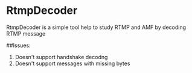 # RtmpDecoder

RtmpDecoder is a simple tool help to study RTMP and AMF by decoding RTMP message



##Issues:

1. Doesn't support handshake decodng
2. Doesn't support messages with missing bytes
